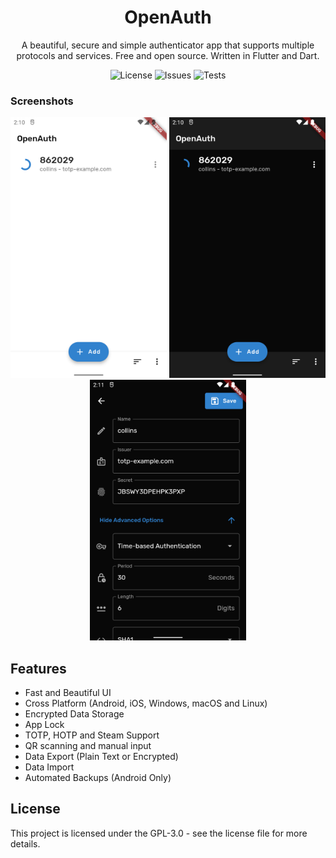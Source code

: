 <h1 align="center">OpenAuth</h1>
<div align="center">A beautiful, secure and simple authenticator app that supports multiple protocols and services. Free and open source. Written in Flutter and Dart.</div>

<p>
<div align="center">

![License](https://img.shields.io/github/license/icabetong/openauth)
![Issues](https://img.shields.io/github/issues/icabetong/openauth)
![Tests](https://github.com/icabetong/openauth/actions/workflows/tests.yml/badge.svg)

</div>
</p>

### Screenshots

<div align="center">
<img src="art/screenshot-1.png" width="250">
<img src="art/screenshot-2.png" width="250">
<img src="art/screenshot-3.png" width="250">
</div>

## Features
* Fast and Beautiful UI
* Cross Platform (Android, iOS, Windows, macOS and Linux)
* Encrypted Data Storage
* App Lock
* TOTP, HOTP and Steam Support
* QR scanning and manual input
* Data Export (Plain Text or Encrypted)
* Data Import
* Automated Backups (Android Only)

## License
This project is licensed under the GPL-3.0 - see the license file for more details.